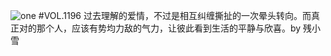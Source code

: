 ![one](http://image.wufazhuce.com/FizVxob-k1FSDLB-G6WmaaWBozHp)
#VOL.1196
过去理解的爱情，不过是相互纠缠撕扯的一次晕头转向。而真正对的那个人，应该有势均力敌的气力，让彼此看到生活的平静与欣喜。by 残小雪